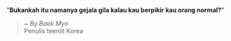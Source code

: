 "**Bukankah itu namanya gejala gila kalau kau berpikir kau orang normal?**"

> ~ _By Baek Myo_  
Penulis teenlit Korea
